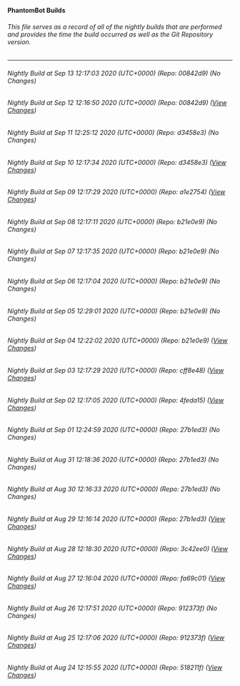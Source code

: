 **PhantomBot Builds**

###### This file serves as a record of all of the nightly builds that are performed and provides the time the build occurred as well as the Git Repository version.
-------------------------------------------------------------------------------------------------------------
###### Nightly Build at Sep 13 12:17:03 2020 (UTC+0000) (Repo: 00842d9) (No Changes)
###### Nightly Build at Sep 12 12:16:50 2020 (UTC+0000) (Repo: 00842d9) ([View Changes](https://github.com/PhantomBot/PhantomBot/compare/d3458e3...00842d9))
###### Nightly Build at Sep 11 12:25:12 2020 (UTC+0000) (Repo: d3458e3) (No Changes)
###### Nightly Build at Sep 10 12:17:34 2020 (UTC+0000) (Repo: d3458e3) ([View Changes](https://github.com/PhantomBot/PhantomBot/compare/a1e2754...d3458e3))
###### Nightly Build at Sep 09 12:17:29 2020 (UTC+0000) (Repo: a1e2754) ([View Changes](https://github.com/PhantomBot/PhantomBot/compare/b21e0e9...a1e2754))
###### Nightly Build at Sep 08 12:17:11 2020 (UTC+0000) (Repo: b21e0e9) (No Changes)
###### Nightly Build at Sep 07 12:17:35 2020 (UTC+0000) (Repo: b21e0e9) (No Changes)
###### Nightly Build at Sep 06 12:17:04 2020 (UTC+0000) (Repo: b21e0e9) (No Changes)
###### Nightly Build at Sep 05 12:29:01 2020 (UTC+0000) (Repo: b21e0e9) (No Changes)
###### Nightly Build at Sep 04 12:22:02 2020 (UTC+0000) (Repo: b21e0e9) ([View Changes](https://github.com/PhantomBot/PhantomBot/compare/cff8e48...b21e0e9))
###### Nightly Build at Sep 03 12:17:29 2020 (UTC+0000) (Repo: cff8e48) ([View Changes](https://github.com/PhantomBot/PhantomBot/compare/4feda15...cff8e48))
###### Nightly Build at Sep 02 12:17:05 2020 (UTC+0000) (Repo: 4feda15) ([View Changes](https://github.com/PhantomBot/PhantomBot/compare/27b1ed3...4feda15))
###### Nightly Build at Sep 01 12:24:59 2020 (UTC+0000) (Repo: 27b1ed3) (No Changes)
###### Nightly Build at Aug 31 12:18:36 2020 (UTC+0000) (Repo: 27b1ed3) (No Changes)
###### Nightly Build at Aug 30 12:16:33 2020 (UTC+0000) (Repo: 27b1ed3) (No Changes)
###### Nightly Build at Aug 29 12:16:14 2020 (UTC+0000) (Repo: 27b1ed3) ([View Changes](https://github.com/PhantomBot/PhantomBot/compare/3c42ee0...27b1ed3))
###### Nightly Build at Aug 28 12:18:30 2020 (UTC+0000) (Repo: 3c42ee0) ([View Changes](https://github.com/PhantomBot/PhantomBot/compare/fa69c01...3c42ee0))
###### Nightly Build at Aug 27 12:16:04 2020 (UTC+0000) (Repo: fa69c01) ([View Changes](https://github.com/PhantomBot/PhantomBot/compare/912373f...fa69c01))
###### Nightly Build at Aug 26 12:17:51 2020 (UTC+0000) (Repo: 912373f) (No Changes)
###### Nightly Build at Aug 25 12:17:06 2020 (UTC+0000) (Repo: 912373f) ([View Changes](https://github.com/PhantomBot/PhantomBot/compare/518211f...912373f))
###### Nightly Build at Aug 24 12:15:55 2020 (UTC+0000) (Repo: 518211f) ([View Changes](https://github.com/PhantomBot/PhantomBot/compare/9115d8b...518211f))
